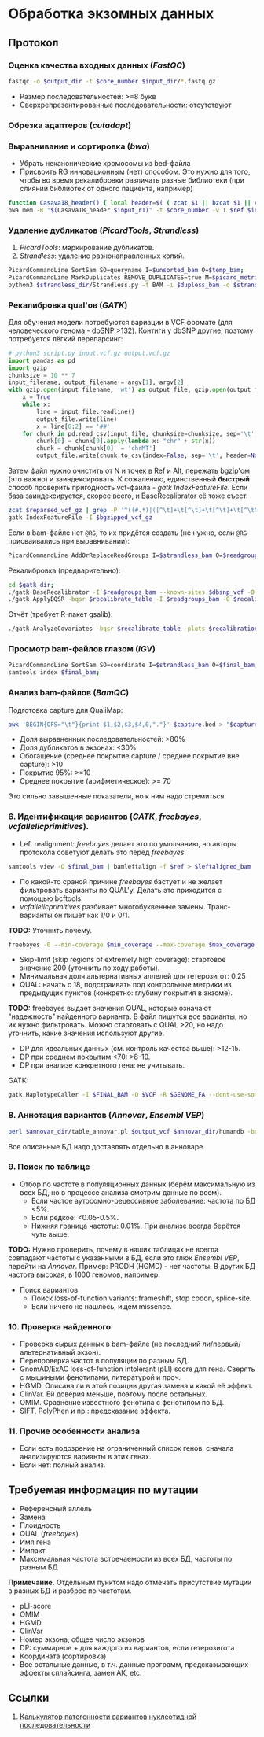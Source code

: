 # Обработка экзомных данных

## Протокол

### Оценка качества входных данных (*FastQC*)

```bash
fastqc -o $output_dir -t $core_number $input_dir/*.fastq.gz
```
* Размер последовательностей: >=8 букв
* Сверхрепрезентированные последовательности: отсутствуют

### Обрезка адаптеров (*cutadapt*)

### Выравнивание и сортировка (*bwa*)

* Убрать неканонические хромосомы из bed-файла
* Присвоить RG инновационным (нет) способом.
Это нужно для того, чтобы во время рекалибровки различать разные библиотеки (при слиянии библиотек от одного пациента, например)

```bash
function Casava18_header() { local header=$( ( zcat $1 || bzcat $1 || cat $1 ) 2> /dev/null | head -n 1 ); local id=$(echo $header | head -n 1 | cut -f 1-4 -d":" | sed 's/@//' | sed 's/:/_/g'); local sm=$(echo $header | head -n 1 | grep -Eo "[ATGCN]+$"); echo "@RG\tID:"$id"\tSM:"$id"_"$sm"\tLB:"$id"_"$sm"\tPL:ILLUMINA" >&1; };
bwa mem -R "$(Casava18_header $input_r1)" -t $core_number -v 1 $ref $input_r1 $input_r2 | samtools view -O BAM -@ $core_number - > $unsorted_bam;
```

### Удаление дубликатов (*PicardTools*, *Strandless*)

1. *PicardTools*: маркирование дубликатов.
2. *Strandless*: удаление разнонаправленных копий.

```bash
PicardCommandLine SortSam SO=queryname I=$unsorted_bam O=$temp_bam;
PicardCommandLine MarkDuplicates REMOVE_DUPLICATES=true M=$picard_metrics_txt I=$temp_bam O=$dupless_bam && rm -f $temp_bam;
python3 $strandless_dir/Strandless.py -f BAM -i $dupless_bam -o $strandless_bam -m $strandless_metrics_txt;
```

### Рекалибровка qual'ов (*GATK*)

Для обучения модели потребуются вариации в VCF формате (для человеческого генома - [dbSNP >132](https://ftp.ncbi.nih.gov/snp/organisms/)).
Контиги у dbSNP другие, поэтому потребуется лёгкий перепарсинг:

```python
# python3 script.py input.vcf.gz output.vcf.gz
import pandas as pd
import gzip
chunksize = 10 ** 7
input_filename, output_filename = argv[1], argv[2]
with gzip.open(input_filename, 'wt') as output_file, gzip.open(output_filename, 'rt') as input_file:
	x = True
	while x: 
		line = input_file.readline()
		output_file.write(line)
		x = line[0:2] == '##'
	for chunk in pd.read_csv(input_file, chunksize=chunksize, sep='\t', header=None):
		chunk[0] = chunk[0].apply(lambda x: "chr" + str(x))
		chunk = chunk[chunk[0] != 'chrMT']
		output_file.write(chunk.to_csv(index=False, sep='\t', header=None))
```

Затем файл нужно очистить от N и точек в Ref и Alt, пережать bgzip'ом (это важно) и заиндексировать.
К сожалению, единственный **быстрый** способ проверить пригодность vcf-файла - *gatk IndexFeatureFile*.
Если база заиндексируется, скорее всего, и BaseRecalibrator её тоже съест.

```bash
zcat $reparsed_vcf_gz | grep -P '^((#.*)|([^\t]+\t[^\t]+\t[^\t]+\t[^\tN\.]+\t[^\tN\.]\t.*))$' | bgzip -c > $bgzipped_vcf_gz;
gatk IndexFeatureFile -I $bgzipped_vcf_gz
```

Если в bam-файле нет `@RG`, то их придётся создать (не нужно, если `@RG` присваивались при выравнивании):

```bash
PicardCommandLine AddOrReplaceReadGroups I=$strandless_bam O=$readgroups_bam RGID=4 RGLB=lib1 RGPL=illumina RGPU=unit1 RGSM=20
```

Рекалибровка (предварительно):

```bash
cd $gatk_dir;
./gatk BaseRecalibrator -I $readgroups_bam --known-sites $dbsnp_vcf -O $recalibrate_table -R $ref;
./gatk ApplyBQSR -bqsr $recalibrate_table -I $readgroups_bam -O $recalibrated_bam
```

Отчёт (требует R-пакет gsalib):

```bash
./gatk AnalyzeCovariates -bqsr $recalibrate_table -plots $recalibration_plots_pdf
```

### Просмотр bam-файлов глазом (*IGV*)

```bash
PicardCommandLine SortSam SO=coordinate I=$strandless_bam O=$final_bam;
samtools index $final_bam;
```

### Анализ bam-файлов (*BamQC*)

Подготовка capture для QualiMap:

```bash
awk 'BEGIN{OFS="\t"}{print $1,$2,$3,$4,0,"."}' $capture.bed > "$capture"_QualiMap.bed
```

* Доля выравненных последовательностей: >80%
* Доля дубликатов в экзонах: <30%
* Обогащение (среднее покрытие capture / среднее покрытие вне capture): >10
* Покрытие 95%: >=10
* Среднее покрытие (арифметическое): >= 70

Это сильно завышенные показатели, но к ним надо стремиться.

### 6. Идентификация вариантов (*GATK*, *freebayes*, *vcfallelicprimitives*).

* Left realignment: *freebayes* делает это по умолчанию, но авторы протокола советуют делать это перед *freebayes*. 

```bash
samtools view -O $final_bam | bamleftalign -f $ref > $leftaligned_bam
```

* По какой-то сраной причине *freebayes* бастует и не желает фильтровать варианты по QUAL'у.
Делать это приходится с помощью bcftools.
* *vcfallelicprimitives* разбивает многобуквенные замены.
Транс-варианты он пишет как 1/0 и 0/1.

**TODO:** Уточнить почему.

```bash
freebayes -0 --min-coverage $min_coverage --max-coverage $max_coverage -f $ref -t $exome_bed -b $leftaligned_bam | bcftools filter -i "QUAL > "$min_qual"" | vcflib vcfallelicprimitives > $vcf;
```

* Skip-limit (skip regions of extremely high coverage): стартовое значение 200 (уточнить по ходу работы).
* Минимальная доля альтернативных аллелей для гетерозигот: 0.25
* QUAL: начать с 18, подстраивать под контрольные метрики из предыдущих пунктов (конкретно: глубину покрытия в экзоме).

**TODO:** freebayes выдает значения QUAL, которые означают "надежность" найденного варианта. В файл пишутся все варианты, но их нужно фильтровать. Можно стартовать с QUAL >20, но надо уточнить, какие значения используют другие.

* DP для идеальных данных (см. контроль качества выше): >12-15.
* DP при среднем покрытим <70: >8-10.
* DP при анализе конкретного гена: не учитывать.

GATK:

```bash
gatk HaplotypeCaller -I $FINAL_BAM -O $VCF -R $GENOME_FA --dont-use-soft-clipped-bases=true
```

### 8. Аннотация вариантов (*Annovar*, *Ensembl VEP*)

```bash
perl $annovar_dir/table_annovar.pl $output_vcf $annovar_dir/humandb -buildver $genome_assembly -protocol knownGene,ensGene,refGene,abraom,AFR.sites.2015_08,ALL.sites.2015_08,AMR.sites.2015_08,ASN.sites.2012_04,avgwas_20150121,avsift,avsnp150,cadd13,cg69,clinvar_20190305,cosmic70,dann,dbnsfp35c,dbscsnv11,EAS.sites.2015_08,eigen,esp6500_all,EUR.sites.2015_08,exac03,fathmm,gene4denovo201907,gerp++,gme,gnomad211_genome,gwava,hrcr1,icgc21,intervar_20180118,kaviar_20150923,ljb26_all,mcap13,mitimpact24,MT_ensGene,nci60,popfreq_all_20150413,regsnpintron,revel,SAS.sites.2015_08,snp142 --operation g,g,g,f,f,f,f,f,f,f,f,f,f,f,f,f,f,f,f,f,f,f,f,f,f,f,f,f,f,f,f,f,f,f,f,f,f,f,f,f,f,f,f --remove --vcfinput --thread $threads;
```
Все описанные БД надо доставлять отдельно в анноваре.

### 9. Поиск по таблице

* Отбор по частоте в популяционных данных (берём максимальную из всех БД, но в процессе анализа смотрим данные по всем).
	* Если частое аутосомно-рецессивное заболевание: частота по БД <5%.
	* Если редкое: <0.05-0.5%. 
	* Нижняя граница частоты: 0.01%. При анализе всегда берётся чуть выше.

**TODO:** Нужно проверить, почему в наших таблицах не всегда совпадают частоты с указанными в БД, если это глюк *Ensembl VEP*, перейти на *Annovar*. Пример: PRODH (HGMD) - нет частоты. В других БД частота высокая, в 1000 геномов, например.

* Поиск вариантов
	* Поиск loss-of-function variants: frameshift, stop codon, splice-site.
	* Если ничего не нашлось, ищем missence.

### 10. Проверка найденного

* Проверка сырых данных в bam-файле (не последний ли/первый/альтернативный экзон).
* Перепроверка частот в популяции по разным БД.
* GnomAD/ExAC loss-of-function intolerant (pLI) score для гена. Сверять с мышиными фенотипами, литературой и проч.
* HGMD. Описана ли в этой позиции другая замена и какой её эффект.
* ClinVar. Ей доверия меньше, поэтому после остальных.
* OMIM. Сравнение известного фенотипа с фенотипом по БД.
* SIFT, PolyPhen и пр.: предсказание эффекта.

### 11. Прочие особенности анализа

* Если есть подозрение на ограниченный список генов, сначала анализируются варианты в этих генах.
* Если нет: полный анализ.

## Требуемая информация по мутации

* Референсный аллель
* Замена
* Плоидность
* QUAL (*freebayes*)
* Имя гена
* Импакт
* Максимальная частота встречаемости из всех БД, частоты по разным БД

**Примечание.** Отдельным пунктом надо отмечать присутствие мутации в разных БД и разброс по частотам.

* pLI-score
* OMIM
* HGMD
* ClinVar
* Номер экзона, общее число экзонов
* DP: суммарное + для каждого из вариантов, если гетерозигота
* Координата (сортировка)
* Все остальные данные, в т.ч. данные программ, предсказывающих эффекты сплайсинга, замен АК, etc.

## Ссылки

1. [Калькулятор патогенности вариантов нуклеотидной последовательности](http://calc.generesearch.ru/)
